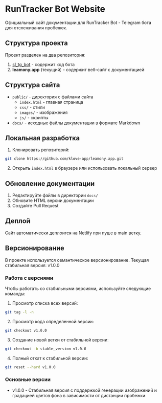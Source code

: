 # RunTracker Bot Website

Официальный сайт документации для RunTracker Bot - Telegram бота для отслеживания пробежек.

## Структура проекта

Проект разделен на два репозитория:
1. [sl_tg_bot](https://github.com/klove-app/sl_tg_bot) - содержит код бота
2. **leamony.app** (текущий) - содержит веб-сайт с документацией

## Структура сайта

- `public/` - директория с файлами сайта
  - `index.html` - главная страница
  - `css/` - стили
  - `images/` - изображения
  - `js/` - скрипты
- `docs/` - исходные файлы документации в формате Markdown

## Локальная разработка

1. Клонировать репозиторий:
```bash
git clone https://github.com/klove-app/leamony.app.git
```

2. Открыть `index.html` в браузере или использовать локальный сервер

## Обновление документации

1. Редактируйте файлы в директории `docs/`
2. Обновите HTML версии документации
3. Создайте Pull Request

## Деплой

Сайт автоматически деплоится на Netlify при пуше в main ветку.

## Версионирование

В проекте используется семантическое версионирование. Текущая стабильная версия: v1.0.0

### Работа с версиями

Чтобы работать со стабильными версиями, используйте следующие команды:

1. Просмотр списка всех версий:
```bash
git tag -l -n
```

2. Просмотр кода определенной версии:
```bash
git checkout v1.0.0
```

3. Создание новой ветки от стабильной версии:
```bash
git checkout -b stable_version v1.0.0
```

4. Полный откат к стабильной версии:
```bash
git reset --hard v1.0.0
```

### Основные версии

- v1.0.0 - Стабильная версия с поддержкой генерации изображений и градацией цветов фона в зависимости от дистанции пробежки